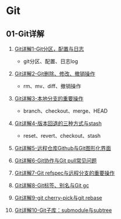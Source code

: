 # Git



## 01-Git详解

1. [Git详解1-Git分区，配置与日志](https://juejin.cn/post/6933863550683185160)

   - git分区、配置、日志log

2. [Git详解2-Git删除、修改、撤销操作](https://juejin.cn/post/6933878227014582286)

   - rm、mv、diff、撤销操作

3. [Git详解3-本地分支的重要操作](https://juejin.cn/post/6933929419551703054/#heading-17)

   - branch、checkout、merge、HEAD

4. [ Git详解4-版本回退的三种方式与stash](https://juejin.cn/post/6933937195925372941/)

   - reset、revert、checkout、stash

5. [Git详解5-远程仓库Github与Git图形化界面](https://juejin.cn/post/6933940211957268493/)

6. [Git详解6-Git协作与Git pull常见问题](https://juejin.cn/post/6933942103894392846/)

7. [Git详解7-Git refspec与远程分支的重要操作](https://juejin.cn/post/6933947276767756295/)

8. [ Git详解8-Git标签、别名与Git gc](https://juejin.cn/post/6933956439456677901/)

9. [Git详解9-git cherry-pick与git rebase](https://juejin.cn/post/6934107623692173326/)

10. [Git详解10-Git子库：submodule与subtree](https://juejin.cn/post/6934107291621228558/)

    

    

    

